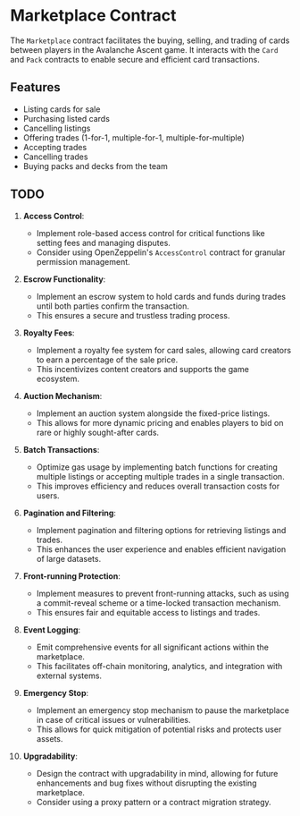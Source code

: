 # Marketplace Contract

The `Marketplace` contract facilitates the buying, selling, and trading of cards between players in the Avalanche Ascent game. It interacts with the `Card` and `Pack` contracts to enable secure and efficient card transactions.

## Features

- Listing cards for sale
- Purchasing listed cards
- Cancelling listings
- Offering trades (1-for-1, multiple-for-1, multiple-for-multiple)
- Accepting trades
- Cancelling trades
- Buying packs and decks from the team

## TODO

1. **Access Control**:
   - Implement role-based access control for critical functions like setting fees and managing disputes.
   - Consider using OpenZeppelin's `AccessControl` contract for granular permission management.

2. **Escrow Functionality**:
   - Implement an escrow system to hold cards and funds during trades until both parties confirm the transaction.
   - This ensures a secure and trustless trading process.

3. **Royalty Fees**:
   - Implement a royalty fee system for card sales, allowing card creators to earn a percentage of the sale price.
   - This incentivizes content creators and supports the game ecosystem.

4. **Auction Mechanism**:
   - Implement an auction system alongside the fixed-price listings.
   - This allows for more dynamic pricing and enables players to bid on rare or highly sought-after cards.

5. **Batch Transactions**:
   - Optimize gas usage by implementing batch functions for creating multiple listings or accepting multiple trades in a single transaction.
   - This improves efficiency and reduces overall transaction costs for users.

6. **Pagination and Filtering**:
   - Implement pagination and filtering options for retrieving listings and trades.
   - This enhances the user experience and enables efficient navigation of large datasets.

7. **Front-running Protection**:
   - Implement measures to prevent front-running attacks, such as using a commit-reveal scheme or a time-locked transaction mechanism.
   - This ensures fair and equitable access to listings and trades.

8. **Event Logging**:
   - Emit comprehensive events for all significant actions within the marketplace.
   - This facilitates off-chain monitoring, analytics, and integration with external systems.

9. **Emergency Stop**:
   - Implement an emergency stop mechanism to pause the marketplace in case of critical issues or vulnerabilities.
   - This allows for quick mitigation of potential risks and protects user assets.

10. **Upgradability**:
    - Design the contract with upgradability in mind, allowing for future enhancements and bug fixes without disrupting the existing marketplace.
    - Consider using a proxy pattern or a contract migration strategy.
